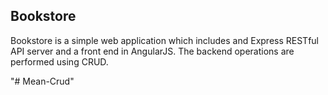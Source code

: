 ## Bookstore ##

Bookstore is a simple web application which includes and Express RESTful API server and a front end in AngularJS. The backend operations are performed using CRUD.





"# Mean-Crud" 
